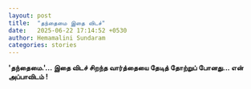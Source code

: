 ```yaml
---
layout: post
title:  "தந்தைமை இதை விடச்"
date:   2025-06-22 17:14:52 +0530
author: Hemamalini Sundaram
categories: stories
---
```


**\'தந்தைமை.\'\... இதை விடச் சிறந்த வார்த்தையை தேடித் தோற்றுப் போனது\... என்
அப்பாவிடம் !**
